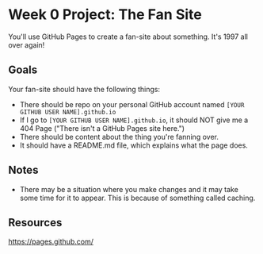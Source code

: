 # Week 0 Project: The Fan Site
You'll use GitHub Pages to create a fan-site about something. It's 1997 all over again!

## Goals
Your fan-site should have the following things:
 - There should be repo on your personal GitHub account named `[YOUR GITHUB USER NAME].github.io`
 - If I go to `[YOUR GITHUB USER NAME].github.io`, it should NOT give me a 404 Page ("There isn't a GitHub Pages site here.")
 - There should be content about the thing you're fanning over. 
 - It should have a README.md file, which explains what the page does. 

## Notes
 - There may be a situation where you make changes and it may take some time for it to appear. This is because of something called caching.

## Resources

https://pages.github.com/
